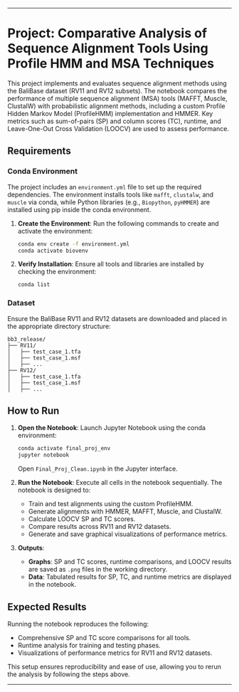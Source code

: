 ---

# Project: Comparative Analysis of Sequence Alignment Tools Using Profile HMM and MSA Techniques

This project implements and evaluates sequence alignment methods using the BaliBase dataset (RV11 and RV12 subsets). The notebook compares the performance of multiple sequence alignment (MSA) tools (MAFFT, Muscle, ClustalW) with probabilistic alignment methods, including a custom Profile Hidden Markov Model (ProfileHMM) implementation and HMMER. Key metrics such as sum-of-pairs (SP) and column scores (TC), runtime, and Leave-One-Out Cross Validation (LOOCV) are used to assess performance.

## Requirements

### Conda Environment

The project includes an `environment.yml` file to set up the required dependencies. The environment installs tools like `mafft`, `clustalw`, and `muscle` via conda, while Python libraries (e.g., `Biopython`, `pyHMMER`) are installed using pip inside the conda environment.

1. **Create the Environment**:
   Run the following commands to create and activate the environment:
   ```bash
   conda env create -f environment.yml
   conda activate biovenv
   ```

2. **Verify Installation**:
   Ensure all tools and libraries are installed by checking the environment:
   ```bash
   conda list
   ```

### Dataset

Ensure the BaliBase RV11 and RV12 datasets are downloaded and placed in the appropriate directory structure:
```
bb3_release/
├── RV11/
│   ├── test_case_1.tfa
│   ├── test_case_1.msf
│   ├── ...
├── RV12/
│   ├── test_case_1.tfa
│   ├── test_case_1.msf
│   ├── ...
```

## How to Run

1. **Open the Notebook**:
   Launch Jupyter Notebook using the conda environment:
   ```bash
   conda activate final_proj_env
   jupyter notebook
   ```
   Open `Final_Proj_Clean.ipynb` in the Jupyter interface.

2. **Run the Notebook**:
   Execute all cells in the notebook sequentially. The notebook is designed to:
   - Train and test alignments using the custom ProfileHMM.
   - Generate alignments with HMMER, MAFFT, Muscle, and ClustalW.
   - Calculate LOOCV SP and TC scores.
   - Compare results across RV11 and RV12 datasets.
   - Generate and save graphical visualizations of performance metrics.

3. **Outputs**:
   - **Graphs**: SP and TC scores, runtime comparisons, and LOOCV results are saved as `.png` files in the working directory.
   - **Data**: Tabulated results for SP, TC, and runtime metrics are displayed in the notebook.

## Expected Results

Running the notebook reproduces the following:
- Comprehensive SP and TC score comparisons for all tools.
- Runtime analysis for training and testing phases.
- Visualizations of performance metrics for RV11 and RV12 datasets.

This setup ensures reproducibility and ease of use, allowing you to rerun the analysis by following the steps above.

---